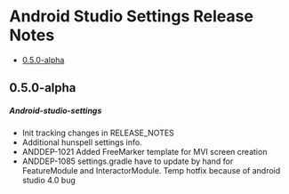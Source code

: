 # Android Studio Settings Release Notes

- [0.5.0-alpha](#050-alpha)

## 0.5.0-alpha
##### Android-studio-settings
* Init tracking changes in RELEASE_NOTES
* Additional hunspell settings info.
* ANDDEP-1021 Added FreeMarker template for MVI screen creation
* ANDDEP-1085 settings.gradle have to update by hand for FeatureModule and InteractorModule. Temp hotfix because of android studio 4.0 bug